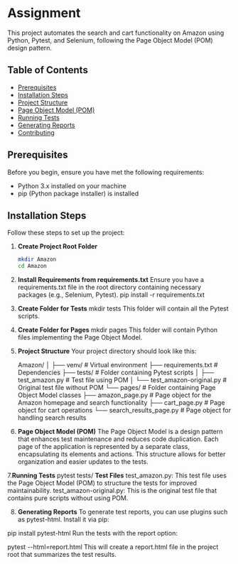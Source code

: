 # Assignment

This project automates the search and cart functionality on Amazon using Python, Pytest, and Selenium, following the Page Object Model (POM) design pattern.

## Table of Contents
- [Prerequisites](#prerequisites)
- [Installation Steps](#installation-steps)
- [Project Structure](#project-structure)
- [Page Object Model (POM)](#page-object-model-pom)
- [Running Tests](#running-tests)
- [Generating Reports](#generating-reports)
- [Contributing](#contributing)

## Prerequisites

Before you begin, ensure you have met the following requirements:
- Python 3.x installed on your machine
- pip (Python package installer) is installed

## Installation Steps

Follow these steps to set up the project:

1. **Create Project Root Folder**
   ```bash
   mkdir Amazon
   cd Amazon
   
2. **Install Requirements from requirements.txt**
   Ensure you have a requirements.txt file in the root directory containing necessary packages (e.g., Selenium, Pytest).
   pip install -r requirements.txt

3. **Create Folder for Tests**
   mkdir tests
   This folder will contain all the Pytest scripts.
   
4. **Create Folder for Pages**
   mkdir pages
   This folder will contain Python files implementing the Page Object Model.

5. **Project Structure**
   Your project directory should look like this:
   
   Amazon/
│
├── venv/                  # Virtual environment
├── requirements.txt       # Dependencies
├── tests/                 # Folder containing Pytest scripts
│   ├── test_amazon.py     # Test file using POM
│   └── test_amazon-original.py  # Original test file without POM
└── pages/                 # Folder containing Page Object Model classes
    ├── amazon_page.py     # Page object for the Amazon homepage and search functionality
    ├── cart_page.py       # Page object for cart operations
    └── search_results_page.py  # Page object for handling search results


6. **Page Object Model (POM)**
The Page Object Model is a design pattern that enhances test maintenance and reduces code duplication. Each page of the application is represented by a separate class, encapsulating its elements and actions. This structure allows for better organization and easier updates to the tests.

7.**Running Tests**
   pytest tests/
**Test Files**
test_amazon.py: This test file uses the Page Object Model (POM) to structure the tests for improved maintainability.
test_amazon-original.py: This is the original test file that contains pure scripts without using POM.


8. **Generating Reports**
   To generate test reports, you can use plugins such as pytest-html. Install it via pip:


pip install pytest-html
Run the tests with the report option:


pytest --html=report.html
This will create a report.html file in the project root that summarizes the test results.




